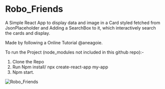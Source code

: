 # Robo_Friends
A Simple React App to display data and image in a Card styled fetched from JsonPlaceholder and Adding a SearchBox to it, which interactively search the cards and display.

Made by following a Online Tutorial @aneagoie.

To run the Project (node_modules not included in this github repo):- 
1) Clone the Repo
2) Run Npm install/ npx create-react-app my-app
3) Npm start.


![Robo_Friends](https://user-images.githubusercontent.com/41236287/77447709-fc086a80-6e15-11ea-92b4-4e49ec4ca9ec.gif)
